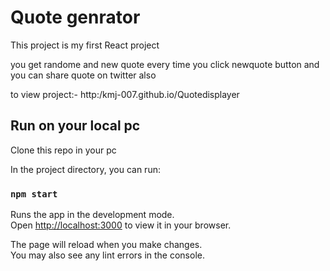 # Quote genrator

This project is my first React project

you get randome and new quote every time you click newquote button and you can share quote on twitter also

to view project:- http:/kmj-007.github.io/Quotedisplayer





## Run on your local pc

Clone this repo in your pc


In the project directory, you can run:

### `npm start`

Runs the app in the development mode.\
Open [http://localhost:3000](http://localhost:3000) to view it in your browser.

The page will reload when you make changes.\
You may also see any lint errors in the console.

